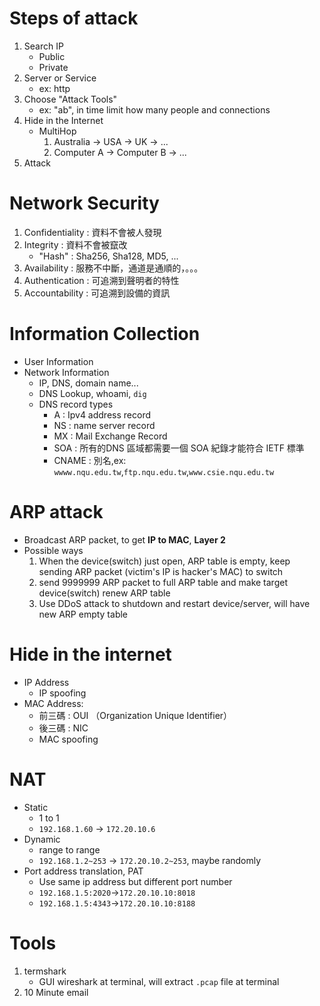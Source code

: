 # **Steps of attack**
1. Search IP
    - Public
    - Private
2. Server or Service
    - ex: http
3. Choose "Attack Tools"
    - ex: "ab", in time limit how many people and connections
4. Hide in the Internet
    - MultiHop
        1. Australia -> USA -> UK -> ...
        2. Computer A -> Computer B -> ...
5. Attack

# **Network Security**
1. Confidentiality : 資料不會被人發現
2. Integrity : 資料不會被竄改
    - "Hash" : Sha256, Sha128, MD5, ...
3. Availability : 服務不中斷，通道是通順的，。。。
4. Authentication : 可追溯到聲明者的特性
5. Accountability : 可追溯到設備的資訊

# **Information Collection**
- User Information
- Network Information
    - IP, DNS, domain name...
    - DNS Lookup, whoami, `dig`
    - DNS record types
        - A : Ipv4 address record
        - NS : name server record
        - MX : Mail Exchange Record
        - SOA : 所有的DNS 區域都需要一個 SOA 紀錄才能符合 IETF 標準
        - CNAME : 別名,ex: `wwww.nqu.edu.tw`,`ftp.nqu.edu.tw`,`www.csie.nqu.edu.tw`

# **ARP attack**
- Broadcast ARP packet, to get **IP to MAC**, **Layer 2**
- Possible ways
    1. When the device(switch) just open, ARP table is empty, keep sending ARP packet (victim's IP is hacker's MAC) to switch 
    2. send 9999999 ARP packet to full ARP table and make target device(switch) renew ARP table
    3. Use DDoS attack to shutdown and restart device/server, will have new ARP empty table

# **Hide in the internet**
- IP Address
    - IP spoofing
- MAC Address:
    - 前三碼 : OUI （Organization Unique Identifier）
    - 後三碼 : NIC
    - MAC spoofing

# **NAT**
- Static
    - 1 to 1
    - `192.168.1.60` -> `172.20.10.6`
- Dynamic
    - range to range
    - `192.168.1.2~253` -> `172.20.10.2~253`, maybe randomly 
- Port address translation, PAT
    - Use same ip address but different port number
    - `192.168.1.5:2020`->`172.20.10.10:8018`
    - `192.168.1.5:4343`->`172.20.10.10:8188`

# **Tools**
1. termshark
    - GUI wireshark at terminal, will extract `.pcap` file at terminal
2. 10 Minute email